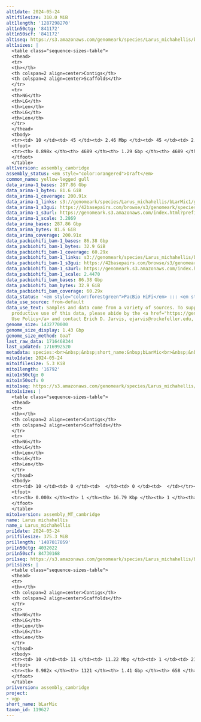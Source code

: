 ```yaml
---
alt1date: 2024-05-24
alt1filesize: 310.0 MiB
alt1length: '1287298270'
alt1n50ctg: '841172'
alt1n50scf: '841172'
alt1seq: https://s3.amazonaws.com/genomeark/species/Larus_michahellis/bLarMic1/assembly_cambridge/bLarMic1.alt.asm.20240524.fasta.gz
alt1sizes: |
  <table class="sequence-sizes-table">
  <thead>
  <tr>
  <th></th>
  <th colspan=2 align=center>Contigs</th>
  <th colspan=2 align=center>Scaffolds</th>
  </tr>
  <tr>
  <th>NG</th>
  <th>LG</th>
  <th>Len</th>
  <th>LG</th>
  <th>Len</th>
  </tr>
  </thead>
  <tbody>
  <tr><td> 10 </td><td> 45 </td><td> 2.46 Mbp </td><td> 45 </td><td> 2.46 Mbp </td></tr><tr><td> 20 </td><td> 113 </td><td> 1.82 Mbp </td><td> 113 </td><td> 1.82 Mbp </td></tr><tr><td> 30 </td><td> 203 </td><td> 1.41 Mbp </td><td> 203 </td><td> 1.41 Mbp </td></tr><tr><td> 40 </td><td> 317 </td><td> 1.12 Mbp </td><td> 317 </td><td> 1.12 Mbp </td></tr><tr style="background-color:#cccccc;"><td> 50 </td><td> 468 </td><td> 0.84 Mbp </td><td> 468 </td><td> 0.84 Mbp </td></tr><tr><td> 60 </td><td> 664 </td><td> 0.64 Mbp </td><td> 664 </td><td> 0.64 Mbp </td></tr><tr><td> 70 </td><td> 935 </td><td> 429.07 Kbp </td><td> 935 </td><td> 429.07 Kbp </td></tr><tr><td> 80 </td><td> 1430 </td><td> 184.68 Kbp </td><td> 1430 </td><td> 184.68 Kbp </td></tr><tr><td> 90 </td><td> 0 </td><td>  </td><td> 0 </td><td>  </td></tr><tr><td> 100 </td><td> 0 </td><td>  </td><td> 0 </td><td>  </td></tr></tbody>
  <tfoot>
  <tr><th> 0.898x </th><th> 4689 </th><th> 1.29 Gbp </th><th> 4689 </th><th> 1.29 Gbp </th></tr>
  </tfoot>
  </table>
alt1version: assembly_cambridge
assembly_status: <em style="color:orangered">Draft</em>
common_name: yellow-legged gull
data_arima-1_bases: 287.86 Gbp
data_arima-1_bytes: 81.6 GiB
data_arima-1_coverage: 200.91x
data_arima-1_links: s3://genomeark/species/Larus_michahellis/bLarMic1/genomic_data/arima/<br>
data_arima-1_s3gui: https://42basepairs.com/browse/s3/genomeark/species/Larus_michahellis/bLarMic1/genomic_data/arima/
data_arima-1_s3url: https://genomeark.s3.amazonaws.com/index.html?prefix=species/Larus_michahellis/bLarMic1/genomic_data/arima/
data_arima-1_scale: 3.2869
data_arima_bases: 287.86 Gbp
data_arima_bytes: 81.6 GiB
data_arima_coverage: 200.91x
data_pacbiohifi_bam-1_bases: 86.38 Gbp
data_pacbiohifi_bam-1_bytes: 32.9 GiB
data_pacbiohifi_bam-1_coverage: 60.29x
data_pacbiohifi_bam-1_links: s3://genomeark/species/Larus_michahellis/bLarMic1/genomic_data/pacbio_hifi/<br>
data_pacbiohifi_bam-1_s3gui: https://42basepairs.com/browse/s3/genomeark/species/Larus_michahellis/bLarMic1/genomic_data/pacbio_hifi/
data_pacbiohifi_bam-1_s3url: https://genomeark.s3.amazonaws.com/index.html?prefix=species/Larus_michahellis/bLarMic1/genomic_data/pacbio_hifi/
data_pacbiohifi_bam-1_scale: 2.4470
data_pacbiohifi_bam_bases: 86.38 Gbp
data_pacbiohifi_bam_bytes: 32.9 GiB
data_pacbiohifi_bam_coverage: 60.29x
data_status: '<em style="color:forestgreen">PacBio HiFi</em> ::: <em style="color:forestgreen">Arima</em>'
data_use_source: from-default
data_use_text: Samples and data come from a variety of sources. To support fair and
  productive use of this data, please abide by the <a href="https://genome10k.soe.ucsc.edu/data-use-policies/">Data
  Use Policy</a> and contact Erich D. Jarvis, ejarvis@rockefeller.edu, with any questions.
genome_size: 1432770000
genome_size_display: 1.43 Gbp
genome_size_method: GoaT
last_raw_data: 1716468344
last_updated: 1716992520
metadata: species:<br>&nbsp;&nbsp;short_name:&nbsp;bLarMic<br>&nbsp;&nbsp;name:&nbsp;Larus&nbsp;michahellis<br>&nbsp;&nbsp;taxon_id:&nbsp;119627<br>&nbsp;&nbsp;common_name:&nbsp;yellow-legged&nbsp;gull<br>&nbsp;&nbsp;order:<br>&nbsp;&nbsp;&nbsp;&nbsp;name:&nbsp;Charadriiformes<br>&nbsp;&nbsp;family:<br>&nbsp;&nbsp;&nbsp;&nbsp;name:&nbsp;Laridae<br>&nbsp;&nbsp;individuals:<br>&nbsp;&nbsp;&nbsp;&nbsp;-&nbsp;short_name:&nbsp;bLarMic1<br>&nbsp;&nbsp;&nbsp;&nbsp;&nbsp;&nbsp;biosample_id:&nbsp;SAMEA114211328<br>&nbsp;&nbsp;&nbsp;&nbsp;&nbsp;&nbsp;sex:&nbsp;female<br>&nbsp;&nbsp;genome_size:&nbsp;1432770000<br>&nbsp;&nbsp;genome_size_method:&nbsp;GoaT<br>&nbsp;&nbsp;project:&nbsp;[&nbsp;vgp&nbsp;]<br>
mito1date: 2024-05-24
mito1filesize: 5.3 KiB
mito1length: '16792'
mito1n50ctg: 0
mito1n50scf: 0
mito1seq: https://s3.amazonaws.com/genomeark/species/Larus_michahellis/bLarMic1/assembly_MT_cambridge/bLarMic1.MT.20240524.fasta.gz
mito1sizes: |
  <table class="sequence-sizes-table">
  <thead>
  <tr>
  <th></th>
  <th colspan=2 align=center>Contigs</th>
  <th colspan=2 align=center>Scaffolds</th>
  </tr>
  <tr>
  <th>NG</th>
  <th>LG</th>
  <th>Len</th>
  <th>LG</th>
  <th>Len</th>
  </tr>
  </thead>
  <tbody>
  <tr><td> 10 </td><td> 0 </td><td>  </td><td> 0 </td><td>  </td></tr><tr><td> 20 </td><td> 0 </td><td>  </td><td> 0 </td><td>  </td></tr><tr><td> 30 </td><td> 0 </td><td>  </td><td> 0 </td><td>  </td></tr><tr><td> 40 </td><td> 0 </td><td>  </td><td> 0 </td><td>  </td></tr><tr style="background-color:#cccccc;"><td> 50 </td><td> 0 </td><td style="background-color:#ff8888;">  </td><td> 0 </td><td style="background-color:#ff8888;">  </td></tr><tr><td> 60 </td><td> 0 </td><td>  </td><td> 0 </td><td>  </td></tr><tr><td> 70 </td><td> 0 </td><td>  </td><td> 0 </td><td>  </td></tr><tr><td> 80 </td><td> 0 </td><td>  </td><td> 0 </td><td>  </td></tr><tr><td> 90 </td><td> 0 </td><td>  </td><td> 0 </td><td>  </td></tr><tr><td> 100 </td><td> 0 </td><td>  </td><td> 0 </td><td>  </td></tr></tbody>
  <tfoot>
  <tr><th> 0.000x </th><th> 1 </th><th> 16.79 Kbp </th><th> 1 </th><th> 16.79 Kbp </th></tr>
  </tfoot>
  </table>
mito1version: assembly_MT_cambridge
name: Larus michahellis
name_: Larus_michahellis
pri1date: 2024-05-24
pri1filesize: 375.3 MiB
pri1length: '1407017059'
pri1n50ctg: 4032022
pri1n50scf: 84730168
pri1seq: https://s3.amazonaws.com/genomeark/species/Larus_michahellis/bLarMic1/assembly_cambridge/bLarMic1.pri.asm.20240524.fasta.gz
pri1sizes: |
  <table class="sequence-sizes-table">
  <thead>
  <tr>
  <th></th>
  <th colspan=2 align=center>Contigs</th>
  <th colspan=2 align=center>Scaffolds</th>
  </tr>
  <tr>
  <th>NG</th>
  <th>LG</th>
  <th>Len</th>
  <th>LG</th>
  <th>Len</th>
  </tr>
  </thead>
  <tbody>
  <tr><td> 10 </td><td> 11 </td><td> 11.22 Mbp </td><td> 1 </td><td> 214.56 Mbp </td></tr><tr><td> 20 </td><td> 26 </td><td> 7.87 Mbp </td><td> 2 </td><td> 170.44 Mbp </td></tr><tr><td> 30 </td><td> 47 </td><td> 6.22 Mbp </td><td> 3 </td><td> 128.54 Mbp </td></tr><tr><td> 40 </td><td> 71 </td><td> 5.40 Mbp </td><td> 4 </td><td> 94.79 Mbp </td></tr><tr style="background-color:#cccccc;"><td> 50 </td><td> 102 </td><td style="background-color:#88ff88;"> 4.03 Mbp </td><td> 6 </td><td style="background-color:#88ff88;"> 84.73 Mbp </td></tr><tr><td> 60 </td><td> 142 </td><td> 3.13 Mbp </td><td> 8 </td><td> 58.54 Mbp </td></tr><tr><td> 70 </td><td> 193 </td><td> 2.36 Mbp </td><td> 10 </td><td> 49.26 Mbp </td></tr><tr><td> 80 </td><td> 269 </td><td> 1.49 Mbp </td><td> 18 </td><td> 10.19 Mbp </td></tr><tr><td> 90 </td><td> 397 </td><td> 0.79 Mbp </td><td> 57 </td><td> 1.35 Mbp </td></tr><tr><td> 100 </td><td> 0 </td><td>  </td><td> 0 </td><td>  </td></tr></tbody>
  <tfoot>
  <tr><th> 0.982x </th><th> 1121 </th><th> 1.41 Gbp </th><th> 658 </th><th> 1.41 Gbp </th></tr>
  </tfoot>
  </table>
pri1version: assembly_cambridge
project:
- vgp
short_name: bLarMic
taxon_id: 119627
---
```

